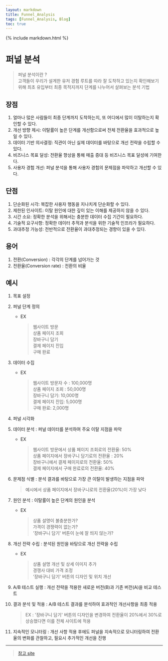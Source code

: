 ```yaml
---
layout: markdown
title: Funnel_Analysis
tags: [Funnel_Analysis, Blog]
toc: true
---
```


{% include markdown.html %}

# 퍼널 분석

> 퍼널 분석이란 ?  
> 고객들이 우리가 설계한 유저 경험 루트를 따라 잘 도착하고 있는지 확인해보기 위해 최초 유입부터 최종 목적지까지 단계를 나누어서 살펴보는 분석 기법

## 장점

1. 얼마나 많은 사람들이 최종 단계까지 도착하는지, 또 어디에서 많이 이탈하는지 확인할 수 있다.
2. 개선 방향 제시: 이탈률이 높은 단계를 개선함으로써 전체 전환율을 효과적으로 높일 수 있다.
3. 데이터 기반 의사결정: 직관이 아닌 실제 데이터를 바탕으로 개선 전략을 수립할 수 있다.
4. 비즈니스 목표 달성: 전환율 향상을 통해 매출 증대 등 비즈니스 목표 달성에 기여한다.
5. 사용자 경험 개선: 퍼널 분석을 통해 사용자 경험의 문제점을 파악하고 개선할 수 있다.

## 단점

1. 단순화된 시각: 복잡한 사용자 행동을 지나치게 단순화할 수 있다.
2. 제한된 인사이트: 이탈 원인에 대한 깊이 있는 이해를 제공하지 않을 수 있다.
3. 시간 소요: 정확한 분석을 위해서는 충분한 데이터 수집 기간이 필요하다.
4. 기술적 요구사항: 정확한 데이터 추적과 분석을 위한 기술적 인프라가 필요하다.
5. 과대추정 가능성: 전반적으로 전환율이 과대추정되는 경향이 있을 수 있다.

## 용어

1. 전환(Conversion) : 각각의 단계를 넘어가는 것
2. 전환율(Conversion rate) : 전환의 비율

## 예시

1. 목표 설정
2. 퍼널 단계 정의

   - EX
     > 웹사이트 방문  
     > 상품 페이지 조회  
     > 장바구니 담기  
     > 결제 페이지 진입  
     > 구매 완료

3. 데이터 수집

   - EX
     > 웹사이트 방문자 수 : 100,000명  
     > 상품 페이지 조회 : 50,000명  
     > 장바구니 담기: 10,000명  
     > 결제 페이지 진입: 5,000명  
     > 구매 완료: 2,000명

4. 퍼널 시각화
5. 데이터 분석 : 퍼널 데이터를 분석하여 주요 이탈 지점을 파악

   - EX
     > 웹사이트 방문에서 상품 페이지 조회로의 전환율: 50%  
     > 상품 페이지에서 장바구니 담기로의 전환율 : 20%  
     > 장바구니에서 결제 페이지로의 전환율: 50%  
     > 결제 페이지에서 구매 완료로의 전환율: 40%

6. 문제점 식별 : 분석 결과를 바탕으로 가장 큰 이탈이 발생하는 지점을 파악
   > 예시에서 상품 페이지에서 장바구니로의 전환율(20%)이 가장 낮다
7. 원인 분석 : 이탈률이 높은 단계의 원인을 분석

   - EX
     > 상품 설명이 불충분한가?  
     > 가격이 경쟁력이 없는가?  
     > '장바구니 담기' 버튼이 눈에 잘 띄지 않는가?

8. 개선 전략 수립 : 분석된 원인을 바탕으로 개선 전략을 수립

   - EX
     > 상품 설명 개선 및 상세 이미지 추가  
     > 경쟁사 대비 가격 조정  
     > '장바구니 담기' 버튼의 디자인 및 위치 개선

9. A/B 테스트 실행 : 개선 전략을 적용한 새로운 버전(B)과 기존 버전(A)을 비교 테스트
10. 결과 분석 및 적용 : A/B 테스트 결과를 분석하여 효과적인 개선사항을 최종 적용
    > EX : '장바구니 담기' 버튼의 디자인을 변경하여 전환율이 20%에서 30%로 상승했다면 이를 전체 사이트에 적용
11. 지속적인 모니터링 : 개선 사항 적용 후에도 퍼널을 지속적으로 모니터링하여 전환율의 변화를 관찰하고, 필요시 추가적인 개선을 진행

---

> [참고 site](https://datarian.io/blog/funnel-analysis?utm_source=webinar&utm_medium=webinar&utm_campaign=referral&utm_content=datarian-2024-oct#10144ec06244465dba21d87565af8196)
